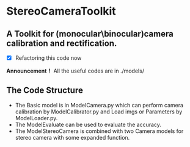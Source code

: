# StereoCameraToolkit

 A Toolkit for (monocular\binocular)camera calibration and rectification. 
---

- [x] Refactoring this code now

 **Announcement！**
    All the useful codes are in ./models/

## The Code Structure  

- The Basic model is in ModelCamera.py which can perform camera calibration by ModelCalibrator.py and Load imgs or Parameters by ModelLoader.py.  
- The ModelEvaluate can be used to evaluate the accuracy.  
- The ModelStereoCamera is combined with two Camera models for stereo camera with some expanded function.  
